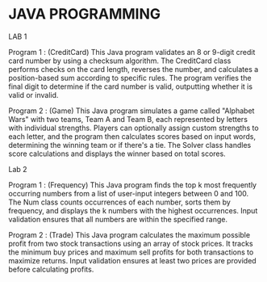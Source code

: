 # JAVA PROGRAMMING

LAB 1

Program 1 : (CreditCard) This Java program validates an 8 or 9-digit credit card number by using a checksum algorithm. The CreditCard class performs checks on the card length, reverses the number, and calculates a position-based sum according to specific rules. The program verifies the final digit to determine if the card number is valid, outputting whether it is valid or invalid.

Program 2 : (Game) This Java program simulates a game called "Alphabet Wars" with two teams, Team A and Team B, each represented by letters with individual strengths. Players can optionally assign custom strengths to each letter, and the program then calculates scores based on input words, determining the winning team or if there's a tie. The Solver class handles score calculations and displays the winner based on total scores.

Lab 2

Program 1 : (Frequency) This Java program finds the top k most frequently occurring numbers from a list of user-input integers between 0 and 100. The Num class counts occurrences of each number, sorts them by frequency, and displays the k numbers with the highest occurrences. Input validation ensures that all numbers are within the specified range.

Program 2 : (Trade) This Java program calculates the maximum possible profit from two stock transactions using an array of stock prices. It tracks the minimum buy prices and maximum sell profits for both transactions to maximize returns. Input validation ensures at least two prices are provided before calculating profits.

